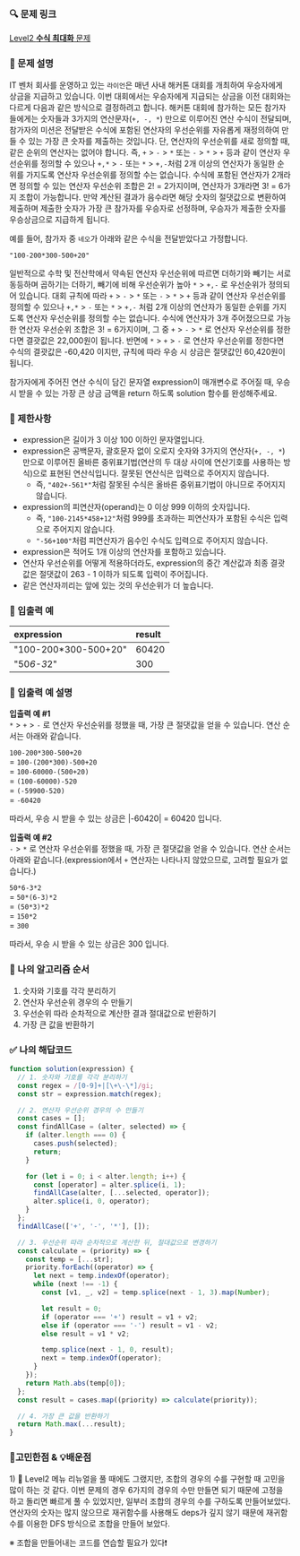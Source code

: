 ### 🔍 문제 링크
[Level2 **수식 최대화** 문제](https://school.programmers.co.kr/learn/courses/30/lessons/67257?language=javascript)

### 📘 문제 설명
IT 벤처 회사를 운영하고 있는 `라이언`은 매년 사내 해커톤 대회를 개최하여 우승자에게 상금을 지급하고 있습니다.
이번 대회에서는 우승자에게 지급되는 상금을 이전 대회와는 다르게 다음과 같은 방식으로 결정하려고 합니다.
해커톤 대회에 참가하는 모든 참가자들에게는 숫자들과 3가지의 연산문자(`+, -, *`) 만으로 이루어진 연산 수식이 전달되며, 참가자의 미션은 전달받은 수식에 포함된 연산자의 우선순위를 자유롭게 재정의하여 만들 수 있는 가장 큰 숫자를 제출하는 것입니다.
단, 연산자의 우선순위를 새로 정의할 때, 같은 순위의 연산자는 없어야 합니다. 즉, `+` > `-` > `*` 또는 `-` > `*` > `+` 등과 같이 연산자 우선순위를 정의할 수 있으나 `+,*` > `-` 또는 `*` > `+,-`처럼 2개 이상의 연산자가 동일한 순위를 가지도록 연산자 우선순위를 정의할 수는 없습니다. 수식에 포함된 연산자가 2개라면 정의할 수 있는 연산자 우선순위 조합은 2! = 2가지이며, 연산자가 3개라면 3! = 6가지 조합이 가능합니다.
만약 계산된 결과가 음수라면 해당 숫자의 절댓값으로 변환하여 제출하며 제출한 숫자가 가장 큰 참가자를 우승자로 선정하며, 우승자가 제출한 숫자를 우승상금으로 지급하게 됩니다.

예를 들어, 참가자 중 `네오`가 아래와 같은 수식을 전달받았다고 가정합니다.

`"100-200*300-500+20"`

일반적으로 수학 및 전산학에서 약속된 연산자 우선순위에 따르면 더하기와 빼기는 서로 동등하며 곱하기는 더하기, 빼기에 비해 우선순위가 높아 `*` > `+,-` 로 우선순위가 정의되어 있습니다.
대회 규칙에 따라 `+` > `-` > `*` 또는 `-` > `*` > `+` 등과 같이 연산자 우선순위를 정의할 수 있으나 `+,*` > `-` 또는 `*` > `+,-` 처럼 2개 이상의 연산자가 동일한 순위를 가지도록 연산자 우선순위를 정의할 수는 없습니다.
수식에 연산자가 3개 주어졌으므로 가능한 연산자 우선순위 조합은 3! = 6가지이며, 그 중 `+` > `-` > `*` 로 연산자 우선순위를 정한다면 결괏값은 22,000원이 됩니다.
반면에 `*` > `+` > `-` 로 연산자 우선순위를 정한다면 수식의 결괏값은 -60,420 이지만, 규칙에 따라 우승 시 상금은 절댓값인 60,420원이 됩니다.

참가자에게 주어진 연산 수식이 담긴 문자열 expression이 매개변수로 주어질 때, 우승 시 받을 수 있는 가장 큰 상금 금액을 return 하도록 solution 함수를 완성해주세요.

### 📕 제한사항
- expression은 길이가 3 이상 100 이하인 문자열입니다.
- expression은 공백문자, 괄호문자 없이 오로지 숫자와 3가지의 연산자(`+, -, *`) 만으로 이루어진 올바른 중위표기법(연산의 두 대상 사이에 연산기호를 사용하는 방식)으로 표현된 연산식입니다. 잘못된 연산식은 입력으로 주어지지 않습니다.
  - 즉, `"402+-561*"`처럼 잘못된 수식은 올바른 중위표기법이 아니므로 주어지지 않습니다.
- expression의 피연산자(operand)는 0 이상 999 이하의 숫자입니다.
  - 즉, `"100-2145*458+12"`처럼 999를 초과하는 피연산자가 포함된 수식은 입력으로 주어지지 않습니다.
  - `"-56+100"`처럼 피연산자가 음수인 수식도 입력으로 주어지지 않습니다.
- expression은 적어도 1개 이상의 연산자를 포함하고 있습니다.
- 연산자 우선순위를 어떻게 적용하더라도, expression의 중간 계산값과 최종 결괏값은 절댓값이 263 - 1 이하가 되도록 입력이 주어집니다.
- 같은 연산자끼리는 앞에 있는 것의 우선순위가 더 높습니다.

### 📙 입출력 예
|expression|result|
|:---|:---|
|"100-200*300-500+20"|60420|
|"50*6-3*2"|300|

### 📒 입출력 예 설명
**입출력 예 #1**  
`*` > `+` > `-` 로 연산자 우선순위를 정했을 때, 가장 큰 절댓값을 얻을 수 있습니다.
연산 순서는 아래와 같습니다.

`100-200*300-500+20`  
= `100-(200*300)-500+20`  
= `100-60000-(500+20)`  
= `(100-60000)-520`   
= `(-59900-520)`  
= `-60420`  

따라서, 우승 시 받을 수 있는 상금은 |-60420| = 60420 입니다.

**입출력 예 #2**  
`-` > `*` 로 연산자 우선순위를 정했을 때, 가장 큰 절댓값을 얻을 수 있습니다.
연산 순서는 아래와 같습니다.(expression에서 `+` 연산자는 나타나지 않았으므로, 고려할 필요가 없습니다.)

`50*6-3*2`  
= `50*(6-3)*2`  
= `(50*3)*2`  
= `150*2`  
= `300`  

따라서, 우승 시 받을 수 있는 상금은 300 입니다.

### 📔 나의 알고리즘 순서
1) 숫자와 기호를 각각 분리하기
2) 연산자 우선순위 경우의 수 만들기
3) 우선순위 따라 순차적으로 계산한 결과 절대값으로 반환하기
4) 가장 큰 값을 반환하기

### ✅ 나의 해답코드
```javascript
function solution(expression) {
  // 1. 숫자와 기호를 각각 분리하기
  const regex = /[0-9]+|[\+\-\*]/gi;
  const str = expression.match(regex);

  // 2. 연산자 우선순위 경우의 수 만들기
  const cases = [];
  const findAllCase = (alter, selected) => {
    if (alter.length === 0) {
      cases.push(selected);
      return;
    }

    for (let i = 0; i < alter.length; i++) {
      const [operator] = alter.splice(i, 1);
      findAllCase(alter, [...selected, operator]);
      alter.splice(i, 0, operator);
    }
  };
  findAllCase(['+', '-', '*'], []);

  // 3. 우선순위 따라 순차적으로 계산한 뒤, 절대값으로 변경하기
  const calculate = (priority) => {
    const temp = [...str];
    priority.forEach((operator) => {
      let next = temp.indexOf(operator);
      while (next !== -1) {
        const [v1, _, v2] = temp.splice(next - 1, 3).map(Number);

        let result = 0;
        if (operator === '+') result = v1 + v2;
        else if (operator === '-') result = v1 - v2;
        else result = v1 * v2;

        temp.splice(next - 1, 0, result);
        next = temp.indexOf(operator);
      }
    });
    return Math.abs(temp[0]);
  };
  const result = cases.map((priority) => calculate(priority));

  // 4. 가장 큰 값을 반환하기
  return Math.max(...result);
}
```

### 📝고민한점 & 💡배운점
1\) 🤔 Level2 메뉴 리뉴얼을 풀 때에도 그랬지만, 조합의 경우의 수를 구현할 때 고민을 많이 하는 것 같다. 이번 문제의 경우 6가지의 경우의 수만 만들면 되기 때문에 고정을 하고 돌리면 빠르게 풀 수 있었지만, 일부러 조합의 경우의 수를 구하도록 만들어보았다. 연산자의 숫자는 많지 않으므로 재귀함수를 사용해도 deps가 깊지 않기 때문에 재귀함수를 이용한 DFS 방식으로 조합을 만들어 보았다.

※ 조합을 만들어내는 코드를 연습할 필요가 있다❗